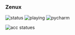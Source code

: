 ### Zenux

![status](https://img.shields.io/badge/currently-Online-brightgreen)
![playing](https://img.shields.io/badge/Playing-Youtube-red)
![pycharm](https://img.shields.io/badge/Coding-Movies_website-blue)

![acc statues](https://github-readme-stats.vercel.app/api?username=zenux-dev&theme=radical)
